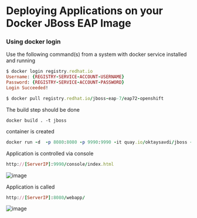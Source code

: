# Deploying Applications on your Docker JBoss EAP Image

### Using docker login

Use the following command(s) from a system with docker service installed and running

```ruby
$ docker login registry.redhat.io
Username: {REGISTRY-SERVICE-ACCOUNT-USERNAME}
Password: {REGISTRY-SERVICE-ACCOUNT-PASSWORD}
Login Succeeded!

$ docker pull registry.redhat.io/jboss-eap-7/eap72-openshift
```
The build step should be done
```
docker build . -t jboss
```
container is created
```ruby
docker run -d  -p 8080:8080 -p 9990:9990 -it quay.io/oktaysavdi/jboss -b 0.0.0.0 -bmanagement 0.0.0.0
```
Application is controlled via console
```ruby
http://[ServerIP]:9990/console/index.html
```

![image](https://user-images.githubusercontent.com/3519706/81474024-89a7ea00-920b-11ea-8a91-0880e522c8f0.png)

Application is called
```ruby
http://[ServerIP]:8080/webapp/
```
![image](https://user-images.githubusercontent.com/3519706/81474092-e4d9dc80-920b-11ea-9713-1b9bde8f71f4.png)
